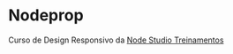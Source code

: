 # Nodeprop
 Curso de Design Responsivo da [Node Studio Treinamentos](https://www.nodestudio.com.br/curso/curso-de-design-responsivo)<br>
 
